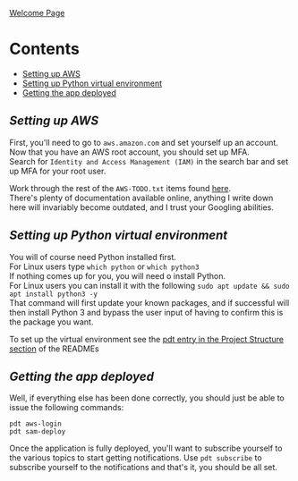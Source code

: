 [Welcome Page](../README.md)

# Contents
* [Setting up AWS](#setting-up-aws)
* [Setting up Python virtual environment](#setting-up-python-virtual-environment)
* [Getting the app deployed](#getting-the-app-deployed)

## *__Setting up AWS__*
First, you'll need to go to `aws.amazon.com` and set yourself up an account.  
Now that you have an AWS root account, you should set up MFA.  
Search for `Identity and Access Management (IAM)` in the search bar and set up MFA for your root user.  

Work through the rest of the `AWS-TODO.txt` items found [here](../AWS-TODO.txt).  
There's plenty of documentation available online, anything I write down here will invariably become outdated, and I trust your Googling abilities.  


## *__Setting up Python virtual environment__*
You will of course need Python installed first.  
For Linux users type `which python` or `which python3`  
If nothing comes up for you, you will need o install Python.  
For Linux users you can install it with the following `sudo apt update && sudo apt install python3 -y`  
That command will first update your known packages, and if successful will then install Python 3 and bypass the user input of having to confirm this is the package you want.  

To set up the virtual environment see the [pdt entry in the Project Structure section](./PROJECT_STRUCTURE_README.md#pdt) of the READMEs


## *__Getting the app deployed__*
Well, if everything else has been done correctly, you should just be able to issue the following commands:
```
pdt aws-login
pdt sam-deploy
```
Once the application is fully deployed, you'll want to subscribe yourself to the various topics to start getting notifications. Use `pdt subscribe` to subscribe yourself to the notifications and that's it, you should be all set.
